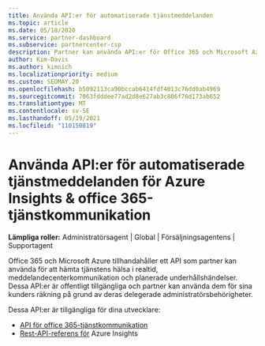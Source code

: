 ```yaml
---
title: Använda API:er för automatiserade tjänstmeddelanden
ms.topic: article
ms.date: 05/18/2020
ms.service: partner-dashboard
ms.subservice: partnercenter-csp
description: Partner kan använda API:er för Office 365 och Microsoft Azure Partner för tjänsthälsa i realtid, meddelandecenterkommunikation och planerade underhållshändelser.
author: Kim-Davis
ms.author: kimnich
ms.localizationpriority: medium
ms.custom: SEOMAY.20
ms.openlocfilehash: b5092113ca90bccab6414fdf4013c76dd0ab4969
ms.sourcegitcommit: 7063fdddee77ad2d8e627ab3c806f76d173ab652
ms.translationtype: MT
ms.contentlocale: sv-SE
ms.lasthandoff: 05/19/2021
ms.locfileid: "110150819"
---
```

# <a name="use-apis-for-automated-service-notifications-for-azure-insights--office-365-service-communications"></a>Använda API:er för automatiserade tjänstmeddelanden för Azure Insights & office 365-tjänstkommunikation

**Lämpliga roller:** Administratörsagent | Global | Försäljningsagentens | Supportagent

Office 365 och Microsoft Azure tillhandahåller ett API som partner kan använda för att hämta tjänstens hälsa i realtid, meddelandecenterkommunikation och planerade underhållshändelser. Dessa API:er är offentligt tillgängliga och partner kan använda dem för sina kunders räkning på grund av deras delegerade administratörsbehörigheter.

Dessa API:er är tillgängliga för dina utvecklare:

- [API för office 365-tjänstkommunikation](/office/office-365-management-api/office-365-service-communications-api-reference)
- [Rest-API-referens för](/rest/api/monitor/) Azure Insights
